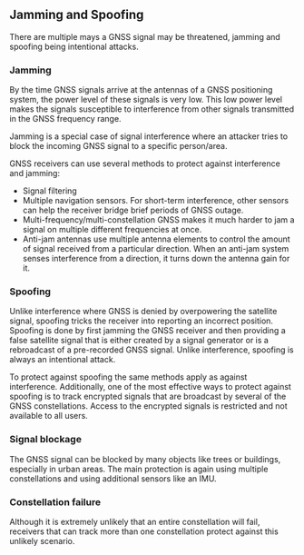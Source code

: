 ## Jamming and Spoofing
There are multiple mays a GNSS signal may be threatened, jamming and spoofing being intentional attacks.

### Jamming

By the time GNSS signals arrive at the antennas of a GNSS positioning system, the power level of these signals is very low.
This low power level makes the signals susceptible to interference from other signals transmitted in the GNSS frequency range.

Jamming is a special case of signal interference where an attacker tries to block the incoming GNSS signal to a specific person/area.

GNSS receivers can use several methods to protect against interference and jamming:

- Signal filtering
- Multiple navigation sensors. For short-term interference, other sensors can help the receiver bridge brief periods of GNSS outage.
- Multi-frequency/multi-constellation GNSS makes it much harder to jam a signal on multiple different frequencies at once.
- Anti-jam antennas use multiple antenna elements to control the amount of signal received from a particular direction. When an anti-jam system senses interference from a direction, it turns down the antenna gain for it.

### Spoofing

Unlike interference where GNSS is denied by overpowering the satellite signal, spoofing tricks the receiver into reporting an incorrect position.
Spoofing is done by first jamming the GNSS receiver and then providing a false satellite signal that is either created by a signal generator or is a rebroadcast of a pre-recorded GNSS signal.
Unlike interference, spoofing is always an intentional attack.

To protect against spoofing the same methods apply as against interference.
Additionally, one of the most effective ways to protect against spoofing is to track encrypted signals that are broadcast by several of the GNSS constellations.
Access to the encrypted signals is restricted and not available to all users.

### Signal blockage

The GNSS signal can be blocked by many objects like trees or buildings, especially in urban areas.
The main protection is again using multiple constellations and using additional sensors like an IMU.

### Constellation failure

Although it is extremely unlikely that an entire constellation will fail, receivers that can track more than one constellation protect against this unlikely scenario.
